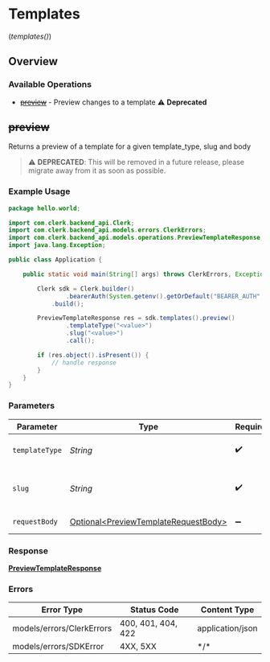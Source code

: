 # Templates
(*templates()*)

## Overview

### Available Operations

* [~~preview~~](#preview) - Preview changes to a template :warning: **Deprecated**

## ~~preview~~

Returns a preview of a template for a given template_type, slug and body

> :warning: **DEPRECATED**: This will be removed in a future release, please migrate away from it as soon as possible.

### Example Usage

<!-- UsageSnippet language="java" operationID="PreviewTemplate" method="post" path="/templates/{template_type}/{slug}/preview" -->
```java
package hello.world;

import com.clerk.backend_api.Clerk;
import com.clerk.backend_api.models.errors.ClerkErrors;
import com.clerk.backend_api.models.operations.PreviewTemplateResponse;
import java.lang.Exception;

public class Application {

    public static void main(String[] args) throws ClerkErrors, Exception {

        Clerk sdk = Clerk.builder()
                .bearerAuth(System.getenv().getOrDefault("BEARER_AUTH", ""))
            .build();

        PreviewTemplateResponse res = sdk.templates().preview()
                .templateType("<value>")
                .slug("<value>")
                .call();

        if (res.object().isPresent()) {
            // handle response
        }
    }
}
```

### Parameters

| Parameter                                                                                      | Type                                                                                           | Required                                                                                       | Description                                                                                    |
| ---------------------------------------------------------------------------------------------- | ---------------------------------------------------------------------------------------------- | ---------------------------------------------------------------------------------------------- | ---------------------------------------------------------------------------------------------- |
| `templateType`                                                                                 | *String*                                                                                       | :heavy_check_mark:                                                                             | The type of template to preview                                                                |
| `slug`                                                                                         | *String*                                                                                       | :heavy_check_mark:                                                                             | The slug of the template to preview                                                            |
| `requestBody`                                                                                  | [Optional\<PreviewTemplateRequestBody>](../../models/operations/PreviewTemplateRequestBody.md) | :heavy_minus_sign:                                                                             | Required parameters                                                                            |

### Response

**[PreviewTemplateResponse](../../models/operations/PreviewTemplateResponse.md)**

### Errors

| Error Type                | Status Code               | Content Type              |
| ------------------------- | ------------------------- | ------------------------- |
| models/errors/ClerkErrors | 400, 401, 404, 422        | application/json          |
| models/errors/SDKError    | 4XX, 5XX                  | \*/\*                     |